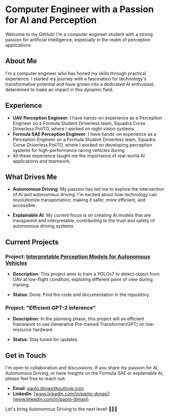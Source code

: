 # Computer Engineer with a Passion for AI and Perception

Welcome to my GitHub! I'm a computer engineer student with a strong passion for artificial intelligence, especially in the realm of perception applications

## About Me

I'm a computer engineer who has honed my skills through practical experience. I started my journey with a fascination for technology's transformative potential and have grown into a dedicated AI enthusiast, determined to make an impact in this dynamic field.

## Experience
- **UAV Perception Engineer**: I have hands-on experience as a Perception Engineer on a Formula Student Driverless team, Squadra Corse Driverless PoliTO, where I worked on night vision systems.
- **Formula SAE Perception Engineer**: I have hands-on experience as a Perception Engineer on a Formula Student Driverless team, Squadra Corse Driverless PoliTO, where I worked on developing perception systems for high-performance racing vehicles during.
- All these experience taught me the importance of real-world  AI applications and teamwork.

## What Drives Me

- **Autonomous Driving**: My passion has led me to explore the intersection of AI and autonomous driving. I'm excited about how technology can revolutionize transportation, making it safer, more efficient, and accessible.

- **Explainable AI**: My current focus is on creating AI models that are transparent and interpretable, contributing to the trust and safety of autonomous driving systems.

## Current Projects

### Project: [Interpretable Perception Models for Autonomous Vehicles](https://github.com/Pamasi/tir_cross_domain#cross-domain-object-detection-for-uav-based-thermal-imaging)

- **Description**: This project aims to train a YOLOv7 to detect object from UAV at low-flight condition, exploting different point of view during training.

- **Status**: Done. Find the code and documentation in the repository.

### Project: "Efficient GPT-2 inference"

- **Description**: In the planning phase, this project will an efficient framework to use Generative Pre-trained Transformer(GPT) on low-resource hardware.

- **Status**: Stay tuned for updates.

## Get in Touch

I'm open to collaboration and discussions. If you share my passion for AI, Autonomous Driving, or have insights on the Formula SAE or explainable AI, please feel free to reach out:

- **Email**: [paolo.dimasi@outlook.com](mailto:paolo.dimasi@outlook.com)
- **LinkedIn**: [www.linkedin.com/in/paolo-dimasi](www.linkedin.com/in/paolo-dimasi)

Let's bring Autonomous Driving to the next level! 🚗🤖🌟
